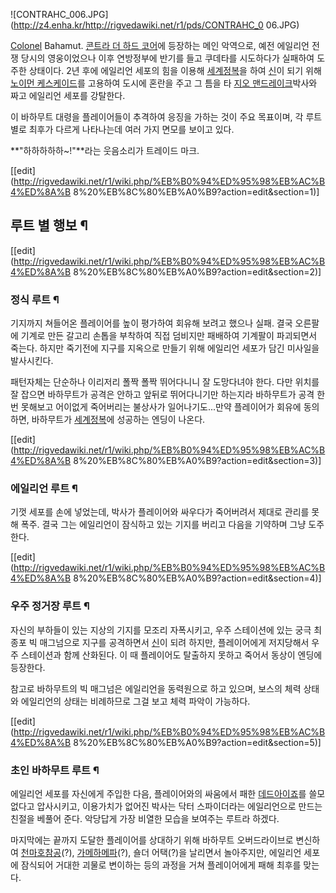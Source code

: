 ![CONTRAHC_006.JPG](http://z4.enha.kr/http://rigvedawiki.net/r1/pds/CONTRAHC_0
06.JPG)

  
[Colonel](%EB%8C%80%EB%A0%B9.md) Bahamut. [콘트라 더 하드 코어](%EC%BD%98%ED%8A%B8%EB%9D%BC%20%EB%8D%94%20%ED%95%98%EB%93%9C%20%EC%BD%94%EC%96%B4.md)에 등장하는 메인
악역으로, 예전 에일리언 전쟁 당시의 영웅이었으나 이후 연방정부에 반기를 들고 쿠데타를 시도하다가 실패하여 도주한 상태이다. 2년 후에
에일리언 세포의 힘을 이용해 [세계정복](%EC%84%B8%EA%B3%84%EC%A0%95%EB%B3%B5.md)을 하여
[신](%EC%9E%90%EC%B9%AD%20%EC%8B%A0.md)이 되기 위해 [노이먼 케스케이드](%EB%85%B8%EC%9D%B4%EB%A8%BC%20%EC%BC%80%EC%8A%A4%EC%BC%80%EC%9D%B4%EB%93%9C.md)를 고용하여 도시에
혼란을 주고 그 틈을 타 [지오 맨드레이크](%EC%A7%80%EC%98%A4%20%EB%A7%A8%EB%93%9C%EB%A0%88%EC%9D%B4%ED%81%AC.md)박사와 짜고 에일리언 세포를 강탈한다.

이 바하무트 대령을 플레이어들이 추격하여 응징을 가하는 것이 주요 목표이며, 각 루트별로 최후가 다르게 나타나는데 여러 가지 면모를 보이고
있다.

**"하하하하하~!"**라는 웃음소리가 트레이드 마크.

[[edit](http://rigvedawiki.net/r1/wiki.php/%EB%B0%94%ED%95%98%EB%AC%B4%ED%8A%B
8%20%EB%8C%80%EB%A0%B9?action=edit&section=1)]

## 루트 별 행보 ¶

[[edit](http://rigvedawiki.net/r1/wiki.php/%EB%B0%94%ED%95%98%EB%AC%B4%ED%8A%B
8%20%EB%8C%80%EB%A0%B9?action=edit&section=2)]

### 정식 루트 ¶

기지까지 쳐들어온 플레이어를 높이 평가하여 회유해 보려고 했으나 실패. 결국 오른팔에 기계로 만든 갈고리 손톱을 부착하여 직접 덤비지만
패배하여 기계팔이 파괴되면서 죽는다. 하지만 죽기전에 지구를 지옥으로 만들기 위해 에일리언 세포가 담긴 미사일을 발사시킨다.

  

패턴자체는 단순하나 이리저리 폴짝 폴짝 뛰어다니니 잘 도망다녀야 한다. 다만 위치를 잘 잡으면 바하무트가 공격은 안하고 앞뒤로 뛰어다니기만
하는지라 바하무트가 공격 한번 못해보고 어이없게 죽어버리는 불상사가 일어나기도...만약 플레이어가 회유에 동의하면, 바하무트가
[세계정복](%EC%84%B8%EA%B3%84%EC%A0%95%EB%B3%B5.md)에 성공하는 엔딩이 나온다.

[[edit](http://rigvedawiki.net/r1/wiki.php/%EB%B0%94%ED%95%98%EB%AC%B4%ED%8A%B
8%20%EB%8C%80%EB%A0%B9?action=edit&section=3)]

### 에일리언 루트 ¶

기껏 세포를 손에 넣었는데, 박사가 플레이어와 싸우다가 죽어버려서 제대로 관리를 못해 폭주. 결국 그는 에일리언이 잠식하고 있는 기지를
버리고 다음을 기약하며 그냥 도주한다.

[[edit](http://rigvedawiki.net/r1/wiki.php/%EB%B0%94%ED%95%98%EB%AC%B4%ED%8A%B
8%20%EB%8C%80%EB%A0%B9?action=edit&section=4)]

### 우주 정거장 루트 ¶

자신의 부하들이 있는 지상의 기지를 모조리 자폭시키고, 우주 스테이션에 있는 궁극 최종포 빅 매그넘으로 지구를 공격하면서
[신](%EC%8B%A0%EC%84%B8%EA%B3%84%EC%9D%98%20%EC%8B%A0.md)이 되려 하지만, 플레이어에게
저지당해서 우주 스테이션과 함께 산화된다. 이 때 플레이어도 탈출하지 못하고 죽어서 동상이 엔딩에 등장한다.

  

참고로 바하무트의 빅 매그넘은 에일리언을 동력원으로 하고 있으며, 보스의 체력 상태와 에일리언의 상태는 비례하므로 그걸 보고 체력 파악이
가능하다.

[[edit](http://rigvedawiki.net/r1/wiki.php/%EB%B0%94%ED%95%98%EB%AC%B4%ED%8A%B
8%20%EB%8C%80%EB%A0%B9?action=edit&section=5)]

### 초인 바하무트 루트 ¶

에일리언 세포를 자신에게 주입한 다음, 플레이어와의 싸움에서 패한 [데드아이죠](%EB%8D%B0%EB%93%9C%EC%95%84%EC%9D%B4%20%EC%A3%A0.md)를 쓸모없다고 압사시키고, 이용가치가
없어진 박사는 닥터 스파이더라는 에일리언으로 만드는 친절을 베풀어 준다. 악당답게 가장 비열한 모습을 보여주는 루트라 하겠다.

  

마지막에는 끝까지 도달한 플레이어를 상대하기 위해 바하무트 오버드라이브로 변신하여
[천마호참공](%ED%8C%8C%EB%8F%99%EA%B6%8C.md)(?),
[가메하메파](%EA%B0%80%EB%A9%94%ED%95%98%EB%A9%94%ED%8C%8C.md)(?), 숄더 어택(?)을
날리면서 놀아주지만, 에일리언 세포에 잠식되어 거대한 괴물로 변이하는 등의 과정을 거쳐 플레이어에게 패해 최후를 맞는다.

